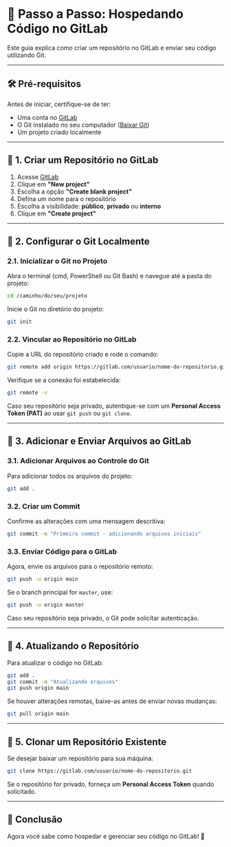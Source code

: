 # 📌 Passo a Passo: Hospedando Código no GitLab

Este guia explica como criar um repositório no GitLab e enviar seu código utilizando Git.

---

## 🛠️ **Pré-requisitos**
Antes de iniciar, certifique-se de ter:
- Uma conta no [GitLab](https://gitlab.com/)
- O Git instalado no seu computador ([Baixar Git](https://git-scm.com/))
- Um projeto criado localmente

---

## 📌 **1. Criar um Repositório no GitLab**
1. Acesse [GitLab](https://gitlab.com/)
2. Clique em **"New project"**
3. Escolha a opção **"Create blank project"**
4. Defina um nome para o repositório
5. Escolha a visibilidade: **público**, **privado** ou **interno**
6. Clique em **"Create project"**

---

## 📌 **2. Configurar o Git Localmente**
### **2.1. Inicializar o Git no Projeto**
Abra o terminal (cmd, PowerShell ou Git Bash) e navegue até a pasta do projeto:

```sh
cd /caminho/do/seu/projeto
```

Inicie o Git no diretório do projeto:

```sh
git init
```

### **2.2. Vincular ao Repositório no GitLab**
Copie a URL do repositório criado e rode o comando:

```sh
git remote add origin https://gitlab.com/usuario/nome-do-repositorio.git
```

Verifique se a conexão foi estabelecida:

```sh
git remote -v
```

Caso seu repositório seja privado, autentique-se com um **Personal Access Token (PAT)** ao usar `git push` ou `git clone`.

---

## 📌 **3. Adicionar e Enviar Arquivos ao GitLab**
### **3.1. Adicionar Arquivos ao Controle do Git**
Para adicionar todos os arquivos do projeto:

```sh
git add .
```

### **3.2. Criar um Commit**
Confirme as alterações com uma mensagem descritiva:

```sh
git commit -m "Primeiro commit - adicionando arquivos iniciais"
```

### **3.3. Enviar Código para o GitLab**
Agora, envie os arquivos para o repositório remoto:

```sh
git push -u origin main
```

Se o branch principal for `master`, use:

```sh
git push -u origin master
```

Caso seu repositório seja privado, o Git pode solicitar autenticação.

---

## 📌 **4. Atualizando o Repositório**
Para atualizar o código no GitLab:

```sh
git add .
git commit -m "Atualizando arquivos"
git push origin main
```

Se houver alterações remotas, baixe-as antes de enviar novas mudanças:

```sh
git pull origin main
```

---

## 📌 **5. Clonar um Repositório Existente**
Se desejar baixar um repositório para sua máquina:

```sh
git clone https://gitlab.com/usuario/nome-do-repositorio.git
```

Se o repositório for privado, forneça um **Personal Access Token** quando solicitado.

---

## 🎉 **Conclusão**
Agora você sabe como hospedar e gerenciar seu código no GitLab! 🚀

